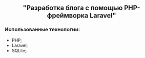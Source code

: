 <h2 align = 'center'>"Разработка блога с помощью PHP-фреймворка Laravel"</h2>
<h3>Использованные технологии:</h3>
<div> 
<ul>
<li>PHP;</li>
<li>Laravel;</li>
<li>SQLite;</li>
</ul>
</div> 
